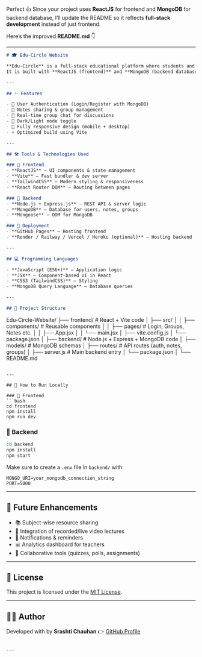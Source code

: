 Perfect 👍 Since your project uses **ReactJS** for frontend and **MongoDB** for backend database, I’ll update the README so it reflects **full-stack development** instead of just frontend.

Here’s the improved **README.md** 👇

---

```markdown
# 🎓 Edu-Circle Website

**Edu-Circle** is a full-stack educational platform where students and educators can collaborate, share knowledge, and manage study resources.  
It is built with **ReactJS (frontend)** and **MongoDB (backend database)**, bundled with **Vite** for fast development, and deployed on **GitHub Pages** (frontend) & a server (backend).

---

## ✨ Features

- 🔑 User Authentication (Login/Register with MongoDB)  
- 📝 Notes sharing & group management  
- 💬 Real-time group chat for discussions  
- 🎨 Dark/Light mode toggle  
- 📱 Fully responsive design (mobile + desktop)  
- ⚡ Optimized build using Vite  

---

## 🛠️ Tools & Technologies Used

### 🔹 Frontend
- **ReactJS** – UI components & state management  
- **Vite** – Fast bundler & dev server  
- **TailwindCSS** – Modern styling & responsiveness  
- **React Router DOM** – Routing between pages  

### 🔹 Backend
- **Node.js + Express.js** – REST API & server logic  
- **MongoDB** – Database for users, notes, groups  
- **Mongoose** – ODM for MongoDB  

### 🔹 Deployment
- **GitHub Pages** – Hosting frontend  
- **Render / Railway / Vercel / Heroku (optional)** – Hosting backend  

---

## 💻 Programming Languages

- **JavaScript (ES6+)** – Application logic  
- **JSX** – Component-based UI in React  
- **CSS3 (TailwindCSS)** – Styling  
- **MongoDB Query Language** – Database queries  

---

## 📂 Project Structure

```

Edu-Circle-Website/
├── frontend/              # React + Vite code
│   ├── src/
│   │   ├── components/    # Reusable components
│   │   ├── pages/         # Login, Groups, Notes etc.
│   │   ├── App.jsx
│   │   └── main.jsx
│   ├── vite.config.js
│   └── package.json
│
├── backend/               # Node.js + Express + MongoDB code
│   ├── models/            # MongoDB schemas
│   ├── routes/            # API routes (auth, notes, groups)
│   ├── server.js          # Main backend entry
│   └── package.json
│
└── README.md

````

---

## 🚀 How to Run Locally

### 🔹 Frontend
```bash
cd frontend
npm install
npm run dev
````

### 🔹 Backend

```bash
cd backend
npm install
npm start
```

Make sure to create a `.env` file in `backend/` with:

```
MONGO_URI=your_mongodb_connection_string
PORT=5000
```

---

## 🌟 Future Enhancements

* 📚 Subject-wise resource sharing
* 🎥 Integration of recorded/live video lectures
* 🔔 Notifications & reminders
* 📊 Analytics dashboard for teachers
* 🤝 Collaborative tools (quizzes, polls, assignments)

---

## 📜 License

This project is licensed under the [MIT License](LICENSE).

---

## 👩‍💻 Author

Developed with  by **Srashti Chauhan**
👉 [GitHub Profile](https://github.com/SrashtiChauhan)

```

---


